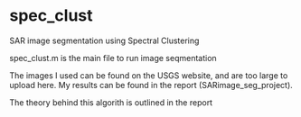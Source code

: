 # spec_clust
SAR image segmentation using Spectral Clustering

spec_clust.m is the main file to run image seqmentation

The images I used can be found on the USGS website, and are too large to upload here. My results can be found in the report (SARimage_seg_project).

The theory behind this algorith is outlined in the report
